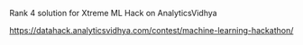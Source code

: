 Rank 4 solution for Xtreme ML Hack on AnalyticsVidhya

https://datahack.analyticsvidhya.com/contest/machine-learning-hackathon/
